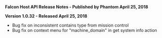 **Falcon Host API Release Notes - Published by Phantom April 25, 2018**


**Version 1.0.32 - Released April 25, 2018**

* Bug fix on inconsistent contains type from mission control
* Bug fix on context menu for "machine\_domain" in get system info action
